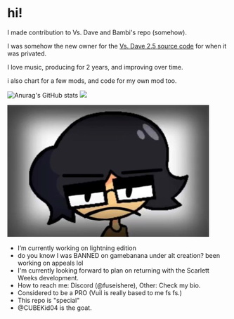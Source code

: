 # hi!

I made contribution to Vs. Dave and Bambi's repo (somehow).

I was somehow the new owner for the [Vs. Dave 2.5 source code](https://github.com/fuseishere813/vsdave) for when it was privated.

I love music, producing for 2 years, and improving over time.

i also chart for a few mods, and code for my own mod too.

![Anurag's GitHub stats](https://github-readme-stats.vercel.app/api?username=FuseIsHere813&show_icons=true&theme=radical)
![](https://github-readme-stats.vercel.app/api/top-langs/?username=FuseIsHere813&layout=compact&show_icons=true&theme=radical)

![HAHAHA!](shred.PNG)

- I’m currently working on lightning edition
- do you know I was BANNED on gamebanana under alt creation? been working on appeals lol
- I'm currently looking forward to plan on returning with the Scarlett Weeks development.
- How to reach me: Discord (@fuseishere), Other: Check my bio.
- Considered to be a PRO (Vuil is really based to me fs fs.)
- This repo is "special"
- @CUBEKid04 is the goat.
